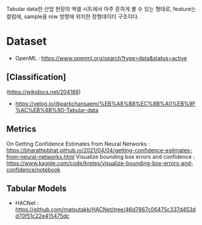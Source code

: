 Tabular data란 산업 현장의 엑셀 시트에서 아주 흔하게 볼 수 있는 형태로, feature는 컬럼에, sample을 row 방향에 위치한 정형데이터 구조이다.

# Dataset
- OpenML : https://www.openml.org/search?type=data&status=active

## [Classification]
(https://wikidocs.net/204186)
- https://velog.io/@parkchansaem/%EB%A8%B8%EC%8B%A0%EB%9F%AC%EB%8B%9D-Tabular-data

## Metrics
On Getting Confidence Estimates from Neural Networks : https://bharathpbhat.github.io/2021/04/04/getting-confidence-estimates-from-neural-networks.html
Visualize bounding box errors and confidence : https://www.kaggle.com/code/kretes/visualize-bounding-box-errors-and-confidence/notebook

## Tabular Models
- HACNet :  https://github.com/matsutakk/HACNet/tree/46d7867c06475c337d453dd70f51c22e415475dc
